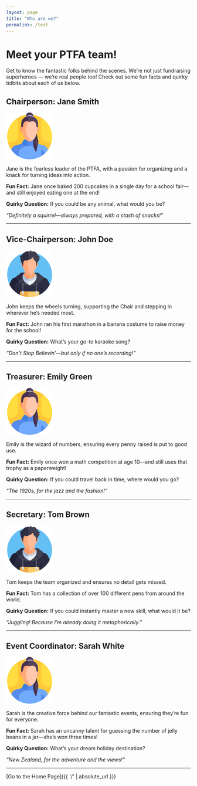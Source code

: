 ```yaml
---
layout: page
title: "Who are we?"
permalink: /test
---
```


# Meet your PTFA team!  

Get to know the fantastic folks behind the scenes. We’re not just fundraising superheroes — we’re real people too! Check out some fun facts and quirky tidbits about each of us below.

## Chairperson: Jane Smith  
![Person](https://github.com/skeddy/skeddy.github.io/blob/master/content/woman.png?raw=true)

Jane is the fearless leader of the PTFA, with a passion for organizing and a knack for turning ideas into action.  

**Fun Fact:** Jane once baked 200 cupcakes in a single day for a school fair—and still enjoyed eating one at the end! 

**Quirky Question:** If you could be any animal, what would you be?

_“Definitely a squirrel—always prepared, with a stash of snacks!”_

---

## Vice-Chairperson: John Doe  
![Person](https://github.com/skeddy/skeddy.github.io/blob/master/content/man.png?raw=true)

John keeps the wheels turning, supporting the Chair and stepping in wherever he’s needed most.  

**Fun Fact:** John ran his first marathon in a banana costume to raise money for the school! 

**Quirky Question:** What’s your go-to karaoke song?

_“Don’t Stop Believin’—but only if no one’s recording!”_

---

## Treasurer: Emily Green  
![Person](https://github.com/skeddy/skeddy.github.io/blob/master/content/woman.png?raw=true)

Emily is the wizard of numbers, ensuring every penny raised is put to good use.  

**Fun Fact:** Emily once won a math competition at age 10—and still uses that trophy as a paperweight! 

**Quirky Question:** If you could travel back in time, where would you go?

_“The 1920s, for the jazz and the fashion!”_

---

## Secretary: Tom Brown  
![Person](https://github.com/skeddy/skeddy.github.io/blob/master/content/man.png?raw=true)

Tom keeps the team organized and ensures no detail gets missed.  

**Fun Fact:** Tom has a collection of over 100 different pens from around the world. 

**Quirky Question:** If you could instantly master a new skill, what would it be?

_“Juggling! Because I’m already doing it metaphorically.”_

---

## Event Coordinator: Sarah White  
![Person](https://github.com/skeddy/skeddy.github.io/blob/master/content/woman.png?raw=true)

Sarah is the creative force behind our fantastic events, ensuring they’re fun for everyone.  

**Fun Fact:** Sarah has an uncanny talent for guessing the number of jelly beans in a jar—she’s won three times! 

**Quirky Question:** What’s your dream holiday destination?

_“New Zealand, for the adventure and the views!”_

---

[Go to the Home Page]({{ '/' | absolute_url }})  

